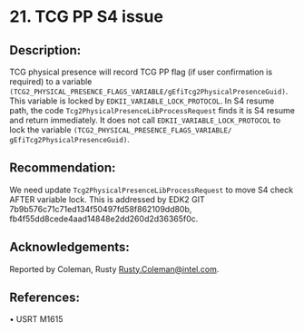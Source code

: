 # 21. TCG PP S4 issue



## Description:


TCG physical presence will record TCG PP flag (if user confirmation is required) to a variable ```(TCG2_PHYSICAL_PRESENCE_FLAGS_VARIABLE/gEfiTcg2PhysicalPresenceGuid)```. This variable is locked by ```EDKII_VARIABLE_LOCK_PROTOCOL```.
In S4 resume path, the code ```Tcg2PhysicalPresenceLibProcessRequest``` finds it is S4 resume and return immediately. It does not call ```EDKII_VARIABLE_LOCK_PROTOCOL``` to lock the variable ```(TCG2_PHYSICAL_PRESENCE_FLAGS_VARIABLE/ gEfiTcg2PhysicalPresenceGuid)```.


## Recommendation:


We need update ```Tcg2PhysicalPresenceLibProcessRequest``` to move S4 check AFTER variable lock.
This is addressed by EDK2 GIT 7b9b576c71c71ed134f50497fd58f862109dd80b, fb4f55dd8cede4aad14848e2dd260d2d36365f0c.


## Acknowledgements:


Reported by Coleman, Rusty <Rusty.Coleman@intel.com>.


## References:


•	USRT M1615
